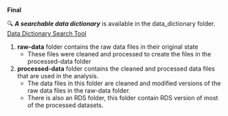 **Final**

🔍 **_A searchable data dictionary_** is available in the data_dictionary folder.  [Data Dictionary Search Tool](data_dictionary/data_dict_search_tool.qmd)

1.  **raw-data** folder contains the raw data files in their original state
    -   These files were cleaned and processed to create the files in the processed-data folder
2.  **processed-data** folder contains the cleaned and processed data files that are used in the analysis.
    -   The data files in this folder are cleaned and modified versions of the raw data files in the raw-data folder.
    -   There is also an RDS folder, this folder contain RDS version of most of the processed datasets.
